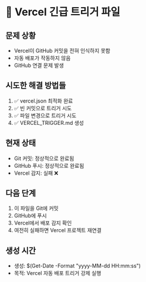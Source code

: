 # 🚨 Vercel 긴급 트리거 파일

## 문제 상황

- Vercel이 GitHub 커밋을 전혀 인식하지 못함
- 자동 배포가 작동하지 않음
- GitHub 연결 문제 발생

## 시도한 해결 방법들

1. ✅ vercel.json 최적화 완료
2. ✅ 빈 커밋으로 트리거 시도
3. ✅ 파일 변경으로 트리거 시도
4. ✅ VERCEL_TRIGGER.md 생성

## 현재 상태

- Git 커밋: 정상적으로 완료됨
- GitHub 푸시: 정상적으로 완료됨
- Vercel 감지: 실패 ❌

## 다음 단계

1. 이 파일을 Git에 커밋
2. GitHub에 푸시
3. Vercel에서 배포 감지 확인
4. 여전히 실패하면 Vercel 프로젝트 재연결

## 생성 시간

- 생성: $(Get-Date -Format "yyyy-MM-dd HH:mm:ss")
- 목적: Vercel 자동 배포 트리거 강제 실행
